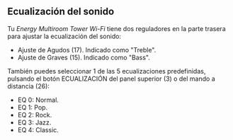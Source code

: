 ## Ecualización del sonido
Tu *Energy Multiroom Tower Wi-Fi* tiene dos reguladores en la parte trasera para ajustar la ecualización del sonido:

* Ajuste de Agudos (17). Indicado como "Treble".
* Ajuste de Graves (15). Indicado como "Bass".

También puedes seleccionar 1 de las 5 ecualizaciones predefinidas, pulsando el botón ECUALIZACIÓN del panel superior (3) o del mando a distancia (26):

* EQ 0: Normal.
* EQ 1: Pop.
* EQ 2: Rock.
* EQ 3: Jazz.
* EQ 4: Classic.



